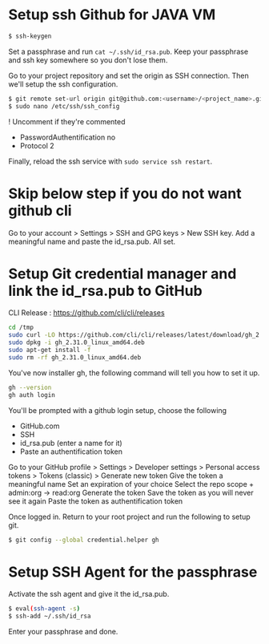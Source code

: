 # Setup ssh Github for JAVA VM

```bash
$ ssh-keygen
```

Set a passphrase and run `cat ~/.ssh/id_rsa.pub`.
Keep your passphrase and ssh key somewhere so you don't lose them.

Go to your project repository and set the origin as SSH connection.
Then we'll setup the ssh configuration.

```bash
$ git remote set-url origin git@github.com:<username>/<project_name>.git
$ sudo nano /etc/ssh/ssh_config
```

! Uncomment if they're commented
- PasswordAuthentification no
- Protocol 2

Finally, reload the ssh service with `sudo service ssh restart`.

# Skip below step if you do not want github cli

Go to your account > Settings > SSH and GPG keys > New SSH key.
Add a meaningful name and paste the id_rsa.pub.
All set.

# Setup Git credential manager and link the id_rsa.pub to GitHub

CLI Release : https://github.com/cli/cli/releases

```bash
cd /tmp
sudo curl -LO https://github.com/cli/cli/releases/latest/download/gh_2.31.0_linux_amd64.deb
sudo dpkg -i gh_2.31.0_linux_amd64.deb
sudo apt-get install -f
sudo rm -rf gh_2.31.0_linux_amd64.deb
```

You've now installer gh, the following command will tell you how to set it up.

```bash
gh --version
gh auth login
```

You'll be prompted with a github login setup, choose the following

- GitHub.com
- SSH
- id_rsa.pub (enter a name for it)
- Paste an authentification token

Go to your GitHub profile > Settings > Developer settings > Personal access tokens > Tokens (classic) > Generate new token
Give the token a meaningful name
Set an expiration of your choice
Select the repo scope + admin:org -> read:org
Generate the token
Save the token as you will never see it again
Paste the token as authentification token

Once logged in.
Return to your root project and run the following to setup git.

```bash
$ git config --global credential.helper gh
```

# Setup SSH Agent for the passphrase

Activate the ssh agent and give it the id_rsa.pub.

```bash
$ eval(ssh-agent -s)
$ ssh-add ~/.ssh/id_rsa
```

Enter your passphrase and done.
